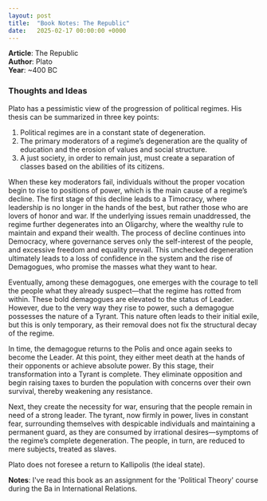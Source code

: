 ```yaml
---
layout: post
title:  "Book Notes: The Republic"
date:   2025-02-17 00:00:00 +0000
---
```


**Article**: The Republic<br>
**Author**: Plato<br>
**Year**: ~400 BC

### Thoughts and Ideas
Plato has a pessimistic view of the progression of political regimes. His thesis can be summarized in three key points:

1. Political regimes are in a constant state of degeneration.
2. The primary moderators of a regime’s degeneration are the quality of education and the erosion of values and social structure.
3. A just society, in order to remain just, must create a separation of classes based on the abilities of its citizens.

When these key moderators fail, individuals without the proper vocation begin to rise to positions of power, which is the main cause of a regime’s decline. The first stage of this decline leads to a Timocracy, where leadership is no longer in the hands of the best, but rather those who are lovers of honor and war. If the underlying issues remain unaddressed, the regime further degenerates into an Oligarchy, where the wealthy rule to maintain and expand their wealth. The process of decline continues into Democracy, where governance serves only the self-interest of the people, and excessive freedom and equality prevail. This unchecked degeneration ultimately leads to a loss of confidence in the system and the rise of Demagogues, who promise the masses what they want to hear.

Eventually, among these demagogues, one emerges with the courage to tell the people what they already suspect—that the regime has rotted from within. These bold demagogues are elevated to the status of Leader. However, due to the very way they rise to power, such a demagogue possesses the nature of a Tyrant. This nature often leads to their initial exile, but this is only temporary, as their removal does not fix the structural decay of the regime.

In time, the demagogue returns to the Polis and once again seeks to become the Leader. At this point, they either meet death at the hands of their opponents or achieve absolute power. By this stage, their transformation into a Tyrant is complete. They eliminate opposition and begin raising taxes to burden the population with concerns over their own survival, thereby weakening any resistance.

Next, they create the necessity for war, ensuring that the people remain in need of a strong leader. The tyrant, now firmly in power, lives in constant fear, surrounding themselves with despicable individuals and maintaining a permanent guard, as they are consumed by irrational desires—symptoms of the regime’s complete degeneration. The people, in turn, are reduced to mere subjects, treated as slaves.

Plato does not foresee a return to Kallipolis (the ideal state).

**Notes**: I've read this book as an assignment for the 'Political Theory' course during the Ba in International Relations.